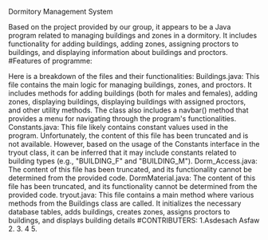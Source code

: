   Dormitory Management System
  
Based on the project provided by our group, it appears to be a Java program related to managing buildings and zones in a dormitory. It includes functionality for adding buildings, adding zones, assigning proctors to buildings, and displaying information about buildings and proctors.
      #Features of programme: 
      
Here is a breakdown of the files and their functionalities:
Buildings.java: This file contains the main logic for managing buildings, zones, and proctors. It includes methods for adding buildings (both for males and females), adding zones, displaying buildings, displaying buildings with assigned proctors, and other utility methods. The class also includes a navbar() method that provides a menu for navigating through the program's functionalities.
Constants.java: This file likely contains constant values used in the program. Unfortunately, the content of this file has been truncated and is not available. However, based on the usage of the Constants interface in the tryout class, it can be inferred that it may include constants related to building types (e.g., "BUILDING_F" and "BUILDING_M").
Dorm_Access.java: The content of this file has been truncated, and its functionality cannot be determined from the provided code.
DormMaterial.java: The content of this file has been truncated, and its functionality cannot be determined from the provided code.
tryout.java: This file contains a main method where various methods from the Buildings class are called. It initializes the necessary database tables, adds buildings, creates zones, assigns proctors to buildings, and displays building details
                                           #CONTRIBUTERS:
1.Asdesach Asfaw
2.
3.
4
5.

